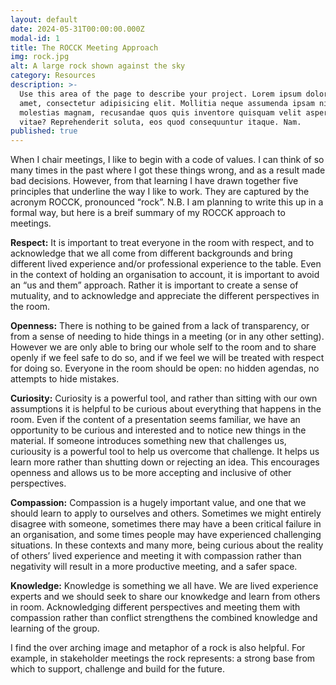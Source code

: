 ```yaml
---
layout: default
date: 2024-05-31T00:00:00.000Z
modal-id: 1
title: The ROCCK Meeting Approach
img: rock.jpg
alt: A large rock shown against the sky
category: Resources
description: >-
  Use this area of the page to describe your project. Lorem ipsum dolor sit
  amet, consectetur adipisicing elit. Mollitia neque assumenda ipsam nihil,
  molestias magnam, recusandae quos quis inventore quisquam velit asperiores,
  vitae? Reprehenderit soluta, eos quod consequuntur itaque. Nam.
published: true
---
```

When I chair meetings, I like to begin with a code of values. I can think of so many times in the past where I got these things wrong, and as a result made bad decisions. However, from that learning I have drawn together five principles that underline the way I like to work. They are captured by the acronym ROCCK, pronounced “rock”. N.B. I am planning to write this up in a formal way, but here is a breif summary of my ROCCK approach to meetings.

**Respect:** It is important to treat everyone in the room with respect, and to acknowledge that we all come from different backgrounds and bring different lived experience and/or professional experience to the table. Even in the context of holding an organisation to account, it is important to avoid an “us and them” approach. Rather it is important to create a sense of mutuality, and to acknowledge and appreciate the different perspectives in the room.

**Openness:** There is nothing to be gained from a lack of transparency, or from a sense of needing to hide things in a meeting (or in any other setting). However we are only able to bring our whole self to the room and to share openly if we feel safe to do so, and if we feel we will be treated with respect for doing so. Everyone in the room should be open: no hidden agendas, no attempts to hide mistakes.

**Curiosity:** Curiosity is a powerful tool, and rather than sitting with our own assumptions it is helpful to be curious about everything that happens in the room. Even if the content of a presentation seems familiar, we have an opportunity to be curious and interested and to notice new things in the material. If someone introduces something new that challenges us, curiousity is a powerful tool to help us overcome that challenge. It helps us learn more rather than shutting down or rejecting an idea. This encourages openness and allows us to be more accepting and inclusive of other perspectives.

**Compassion:** Compassion is a hugely important value, and one that we should learn to apply to ourselves and others. Sometimes we might entirely disagree with someone, sometimes there may have a been critical failure in an organisation, and some times people may have experienced challenging situations. In these contexts and many more, being curious about the reality of others’ lived experience and meeting it with compassion rather than negativity will result in a more productive meeting, and a safer space.

**Knowledge:** Knowledge is something we all have. We are lived experience experts and we should seek to share our knowkedge and learn from others in room. Acknowledging different perspectives and meeting them with compassion rather than conflict strengthens the combined knowledge and learning of the group.

I find the over arching image and metaphor of a rock is also helpful. For example, in stakeholder meetings the rock represents: a strong base from which to support, challenge and build for the future.
